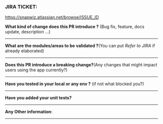 ### JIRA TICKET:

<!-- Add the JIRA reference with us -->

https://snapwiz.atlassian.net/browse/ISSUE_ID

**What kind of change does this PR introduce ?** (Bug fix, feature, docs update, description ...)

<!-- Answer below. `>` represents a block quote below -->

>

---

**What are the modules/areas to be validated ?**(You can put _Refer to JIRA_ if already elaborated)

<!-- Answer below. `>` represents a block quote below -->

>

---

**Does this PR introduce a breaking change?**(Any changes that might impact users using the app currently?)

<!-- Answer below. `>` represents a block quote below -->

>

---

**Have you tested in your local or any env ?** (if not what blocked you?)

<!-- Answer below. `>` represents a block quote below -->

>

---

**Have you added your unit tests?**

<!-- Answer below. `>` represents a block quote below -->

>

---

**Any Other information**:

<!-- Answer below. `>` represents a block quote below -->

>

---
